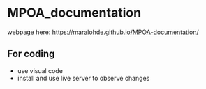 # MPOA_documentation

webpage here: https://maralohde.github.io/MPOA-documentation/

## For coding
* use visual code
* install and use live server to observe changes
